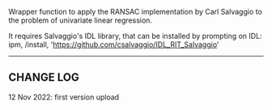 Wrapper function to apply the RANSAC implementation by Carl Salvaggio to the problem of univariate linear regression.

It requires Salvaggio's IDL library, that can be installed by prompting on IDL:
  ipm, /install, 'https://github.com/csalvaggio/IDL_RIT_Salvaggio'




--------------------------------
CHANGE LOG
--------------------------------
12 Nov 2022: first version upload
